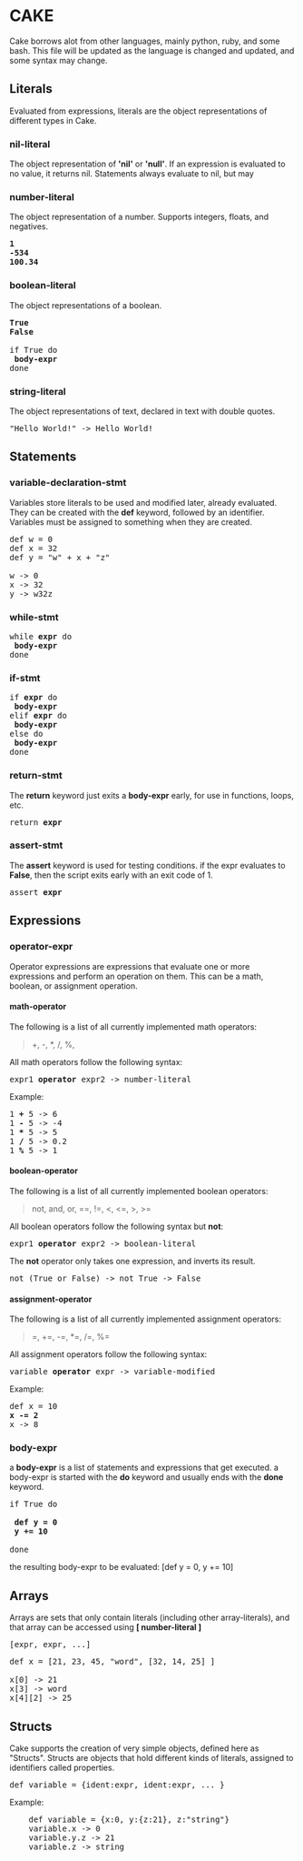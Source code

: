 CAKE
======
Cake borrows alot from other languages, mainly python, ruby, and some 
bash. This file will be updated as the language is changed and updated, 
and some syntax may change. 


## Literals
Evaluated from expressions, literals are the object representations of different types in Cake.

### nil-literal
The object representation of **'nil'** or **'null'**. If an expression is evaluated to no value, it
returns nil. Statements always evaluate to nil, but may 

### number-literal
The object representation of a number. Supports integers, floats, and negatives.
<pre><b>1</b>
<b>-534</b>
<b>100.34</b></pre>

### boolean-literal
The object representations of a boolean. 
<pre>
<b>True</b>
<b>False</b>

if True do 
 <b>body-expr</b>
done
</pre>

### string-literal
The object representations of text, declared in text with double quotes.
<pre>"Hello World!" -> Hello World!</pre>

## Statements
### variable-declaration-stmt
Variables store literals to be used and modified later, already evaluated.
They can be created with the **def** keyword, followed by an identifier.
Variables must be assigned to something when they are created.
<pre>
def w = 0
def x = 32
def y = "w" + x + "z"

w -> 0
x -> 32
y -> w32z
</pre>

### while-stmt
<pre>
while <b>expr</b> do 
 <b>body-expr</b> 
done
</pre>

### if-stmt
<pre>
if <b>expr</b> do 
 <b>body-expr</b>
elif <b>expr</b> do 
 <b>body-expr</b>
else do 
 <b>body-expr</b>
done
</pre>

### return-stmt
The **return** keyword just exits a **body-expr** early, for use in functions, loops, etc.
<pre>return <b>expr</b></pre>

### assert-stmt
The **assert** keyword is used for testing conditions. if the expr evaluates to **False**,
then the script exits early with an exit code of 1.
<pre>assert <b>expr</b></pre>


## Expressions

### operator-expr
Operator expressions are expressions that evaluate one or more expressions and perform an
operation on them. This can be a math, boolean, or assignment operation.

#### math-operator
The following is a list of all currently implemented math operators: 
>\+, \-, \*, /, %, 

All math operators follow the following syntax:
<pre>expr1 <b>operator</b> expr2 -> number-literal</pre>
Example:
<pre>
1 <b>+</b> 5 -> 6
1 <b>-</b> 5 -> -4
1 <b>*</b> 5 -> 5
1 <b>/</b> 5 -> 0.2
1 <b>%</b> 5 -> 1
</pre>

#### boolean-operator
The following is a list of all currently implemented boolean operators: 	
>not, and, or, ==, !=, <, <=, \>, \>=

All boolean operators follow the following syntax but **not**:
<pre>expr1 <b>operator</b> expr2 -> boolean-literal</pre>

The **not** operator only takes one expression, and inverts its result.
<pre>not (True or False) -> not True -> False</pre>

#### assignment-operator
The following is a list of all currently implemented assignment operators: 	
>=, +=, -=, *=, /=, %=

All assignment operators follow the following syntax:
<pre>variable <b>operator</b> expr -> variable-modified</pre>

Example:
<pre>
def x = 10
<b>x -= 2</b>
x -> 8
</pre>

### body-expr
a **body-expr** is a list of statements and expressions that get executed.
a body-expr is started with the **do** keyword and usually ends with the 
**done** keyword.

<pre>
if True do
 <b>
 def y = 0
 y += 10
 </b>
done
</pre>

the resulting body-expr to be evaluated:  [def y = 0, y += 10]


## Arrays
Arrays are sets that only contain literals (including other array-literals), and that array can 
be accessed using **[ number-literal ]**

<pre>[expr, expr, ...]</pre>

<pre>
def x = [21, 23, 45, "word", [32, 14, 25] ]

x[0] -> 21
x[3] -> word
x[4][2] -> 25
</pre>

## Structs
Cake supports the creation of very simple objects, defined here 
as "Structs". Structs are objects that hold different kinds of 
literals, assigned to identifiers called properties.

<pre>
def variable = {ident:expr, ident:expr, ... }
</pre>

<!-- To define a struct, you must do the following:
1. start with an open brace (`{`)
2. define a property. To define a property:
- start with a literal (Example: 'x')
- add a colon (`:`)
- add an expression. (4)
- and add a comma (`,`) to add additional properties.
3. repeat 2 until you have all of the properties you need.
4. and end with a closing brace (`}`) -->
Example:
<pre>
	def variable = {x:0, y:{z:21}, z:"string"}
	variable.x -> 0
	variable.y.z -> 21
	variable.z -> string
</pre>